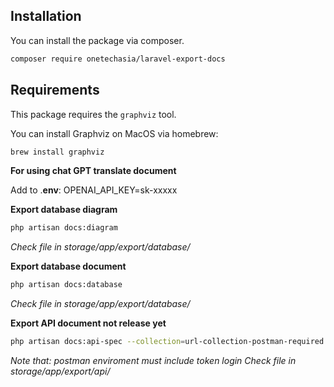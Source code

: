 ## Installation

You can install the package via composer.

```bash
composer require onetechasia/laravel-export-docs
```

## Requirements

This package requires the `graphviz` tool.

You can install Graphviz on MacOS via homebrew:

```bash
brew install graphviz
```

**For using chat GPT translate document**

Add to .**env**:
OPENAI_API_KEY=sk-xxxxx

**Export database diagram**
```bash
php artisan docs:diagram
```
_Check file in storage/app/export/database/_

**Export database document**
```bash
php artisan docs:database
```
_Check file in storage/app/export/database/_

**Export API document not release yet**
```bash
php artisan docs:api-spec --collection=url-collection-postman-required --environment=path/postman-environment.json
```
_Note that: postman enviroment must include token login_
_Check file in storage/app/export/api/_


